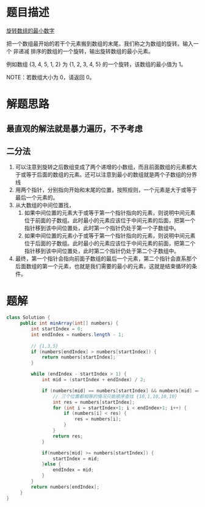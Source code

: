 # 题目描述
[旋转数组的最小数字](https://leetcode-cn.com/problems/find-minimum-in-rotated-sorted-array-ii/)

把一个数组最开始的若干个元素搬到数组的末尾，我们称之为数组的旋转。输入一个 非递减 排序的数组的一个旋转，输出旋转数组的最小元素。

例如数组 {3, 4, 5, 1, 2} 为 {1, 2, 3, 4, 5} 的一个旋转，该数组的最小值为 1。

NOTE：若数组大小为 0，请返回 0。

# 解题思路
## 最直观的解法就是暴力遍历，不予考虑
## 二分法
1. 可以注意到旋转之后数组变成了两个递增的小数组，而且前面数组的元素都大于或等于后面的数组的元素。还可以注意到最小的数组就是两个子数组的分界线 
2. 用两个指针，分别指向开始和末尾的位置，按照规则，一个元素是大于或等于最后一个元素的。
3. 从大数组的中间位置找，
   1. 如果中间位置的元素大于或等于第一个指针指向的元素，则说明中间元素位于前面的子数组。此时最小的元素应该位于中间元素的后面，把第一个指针移到该中间位置处，此时第一个指针仍处于第一个子数组中。
   2. 如果中间位置的元素小于或等于第一个指针指向的元素，则说明中间元素位于后面的子数组。此时最小的元素应该位于中间元素的前面，把第二个指针移到该中间位置处，此时第二个指针仍处于第二个子数组中。
4. 最终，第一个指针会指向前面子数组的最后一个元素，第二个指针会直系那个后面数组的第一个元素，也就是我们需要的最小的元素，这就是结束循环的条件。

# 题解
```java
class Solution {
     public int minArray(int[] numbers) {
         int startIndex = 0;
         int endIndex = numbers.length - 1;
         
         // {1,3,5}
         if (numbers[endIndex] > numbers[startIndex]) {
             return numbers[startIndex];
         }

         while (endIndex - startIndex > 1) {
             int mid = (startIndex + endIndex) / 2;

             if (numbers[mid] == numbers[startIndex] && numbers[mid] == numbers[endIndex]) {
                 // 三个位置都相等的情况只能顺序查找 {10,1,10,10,10}
                 int res = numbers[startIndex];
                 for (int i = startIndex+1; i < endIndex+1; i++) {
                     if (numbers[i] < res) {
                         res = numbers[i];
                     }
                 }
                 return res;
             }

             if(numbers[mid] >= numbers[startIndex]) {
                 startIndex = mid;
             }else {
                 endIndex = mid;
             }
         }
         return numbers[endIndex];
     }
}
```
